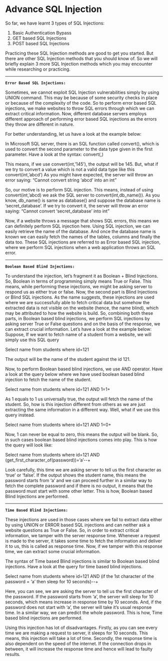 # Advance SQL Injection
So far, we have learnt 3 types of SQL Injections:
1. Basic Authentication Bypass
2. GET based SQL Injections
3. POST based SQL Injections

Practicing these SQL Injection methods are good to get you started. But there are other SQL Injection methods that you should know of. So we will briefly explain 3 more SQL Injection methods which you may encounter while researching or practicing.

<hr/>

**`Error Based SQL Injections:`**

Sometimes, we cannot exploit SQL Injection vulnerabilities simply by using UNION command. This may be because of some security checks in place or because of the complexity of the code. So to perform error based SQL injections, we make websites to throw SQL errors through which we can extract critical information. Now, different database servers employs different approach of performing error based SQL injections as the errors they throw are different in nature.

For better understanding, let us have a look at the example below:

In Microsoft SQL server, there is an SQL function called convert(), which is used to convert the second parameter to the data type given in the first parameter.
Have a look at the syntax: convert(<data type>,<value>)

This means, if we use convert(int,’145’), the output will be 145.
But, what if we try to convert a value which is not a valid data type like this convert(int,’abcd’)
As you might have expected, the server will throw an error saying:
“Cannot convert string ‘abcd’ into an int”

So, our motive is to perform SQL injection. This means, instead of using convert(int,’abcd) we ask the SQL server to convert(int,db_name()). As you know, db_name() is same as database() and suppose the database name is ‘secret_database’. If we try to convert it, the server will throw an error saying:
“Cannot convert ‘secret_database’ into int”

Now, if a website throws a message that shows SQL errors, this means we can definitely perform SQL injection here. Using SQL injection, we can easily retrieve the name of the database. And once the database name is known we can easily fetch the names of the tables, columns and finally the data too. These SQL injections are referred to as Error based SQL injection, where we perform SQL injections when a web application throws an SQL error.

<hr/>

**`Boolean Based Blind Injections:`**

To understand the injection, let’s fragment it as Boolean + Blind Injections.
So, Boolean in terms of programming simply means True or False. This means, while performing these injections, we might be asking server to respond us as either true or false.
Now, the second part is Blind Injections or Blind SQL injections. As the name suggests, these injections are used where we are successfully able to fetch critical data but somehow the extracted data is not visible on the website (hence, the name blind), which may be attributed to how the website is build.
So, combining both these parts, in Boolean based blind injections, we perform SQL injections by asking server True or False questions and on the basis of the response, we can extract crucial information.
Let’s have a look at the example below:
Suppose, If we want to fetch name of a student from a website, we will simply use this SQL query

Select name from students where id=121

The output will be the name of the student against the id 121.

Now, to perform Boolean based blind injections, we use AND operator. Have a look at the query below where we have used boolean based blind injection to fetch the name of the student.

Select name from students where id=121 AND 1=1+

As 1 equals to 1 us universally true, the output will fetch the name of the student. So, how is this injection different from others as we are just extracting the same information in a different way.
Well, what if we use this query instead.

Select name from students where id=121 AND 1=0+

Now, 1 can never be equal to zero, this means the output will be blank. So, in such cases boolean based blind injections comes into play. This is how the query will look like:

Select name from students where id=121 AND (get_first_character_of(password))=’a’--+

Look carefully, this time we are asking server to tell us the first character as ‘true’ or ‘false’. If the output shows the student name, this means the  password starts from ‘a’ and we can proceed further in a similar way to fetch the complete password and if there is no output, it means that the password must start with some other letter. This is how, Boolean based Blind Injections are performed.

<hr/>

**`Time Based Blind Injections:`**

These injections are used in those cases where we fail to extract data either by using UNION or ERROR based SQL injections and can neither ask a website questions as True or False. So, in order to extract critical information, we tamper with the server response time.
Whenever a request is made to the server, it takes some time to fetch the information and deliver it to us, this is called as response time. Now, if we tamper with this response time, we can extract some crucial information.

The syntax of Time based Blind injections is similar to Boolean based blind injections. Have a look at the query for time based blind injections.

Select name from students where id=121 AND (if the 1st character of the password = ‘a’ then sleep for 10 seconds)--+

Here, you can see, we are asking the server to tell us the first character of the password. If the password starts from ‘a’, the server will sleep for 10 seconds, which means increase in response time by 10 seconds. And, if the password does not start with ‘a’, the server will take it’s usual response time. In a similar way, we can predict the whole password. This is how, Time based blind injections are performed.

Using this injection has lot of disadvantages. Firstly, as you can see every time we are making a request to server, it sleeps for 10 seconds. This means, this injection will take a lot of time. Secondly, the response time is also dependent on the speed of the internet. If the connection drops in between, it will increase the response time and hence will lead to faulty results.